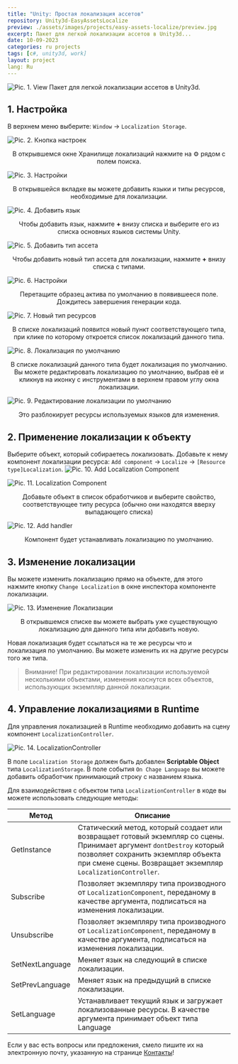 ```yaml
---
title: "Unity: Простая локализация ассетов"
repository: Unity3d-EasyAssetsLocalize
preview: ./assets/images/projects/easy-assets-localize/preview.jpg
excerpt: Пакет для легкой локализации ассетов в Unity3d...
date: 10-09-2023
categories: ru projects
tags: [c#, unity3d, work]
layout: project
lang: Ru
---
```


![Pic. 1. View](/assets/images/projects/easy-assets-localize/view.jpg?raw=true "Pic. 1. View") 
Пакет для легкой локализации ассетов в Unity3d.

## 1. Настройка

В верхнем меню выберите: `Window` -> `Localization Storage`.

![Pic. 2. Кнопка настроек](/assets/images/projects/easy-assets-localize/settings-button.jpg?raw=true "Pic. 2. Кнопка настроек]")
<center>В открывшемся окне Хранилище локализаций нажмите на ⚙ рядом с полем поиска.</center>

![Pic. 3. Настройки](/assets/images/projects/easy-assets-localize/settings.jpg?raw=true "Pic. 3. Настройки")
<center>В открывшейся вкладке вы можете добавить языки и типы ресурсов, необходимые для локализации.</center>

![Pic. 4. Добавить язык](/assets/images/projects/easy-assets-localize/languages.jpg?raw=true "Pic. 4. Добавить язык")
<center>Чтобы добавить язык, нажмите <b>+</b> внизу списка и выберите его из списка основных языков системы Unity.</center>

![Pic. 5. Добавить тип ассета](/assets/images/projects/easy-assets-localize/types.jpg?raw=true "Pic. 5. AДобавить тип ассета")
<center>Чтобы добавить новый тип ассета для локализации, нажмите <b>+</b> внизу списка с типами.</center>

![Pic. 6. Настройки](/assets/images/projects/easy-assets-localize/settings-result.jpg?raw=true "Pic. 6. Настройки") 
<center>Перетащите образец актива по умолчанию в появившееся поле. Дождитесь завершения генерации кода.</center>

![Pic. 7. Новый тип ресурсов](/assets/images/projects/easy-assets-localize/new-resource-type.jpg?raw=true "Pic. 7. Новый тип ресурсов") 
<center>В списке локализаций появится новый пункт соответствующего типа, при клике по которому откроется список локализаций данного типа.</center>

![Pic. 8. Локализация по умолчанию](/assets/images/projects/easy-assets-localize/default-localization.jpg?raw=true "Pic. 8. Локализация по умолчанию") 
<center>В списке локализаций данного типа будет локализация по умолчанию. Вы можете редактировать локализацию по умолчанию, выбрав её и кликнув на иконку с инструментами в верхнем правом углу окна локализации.</center>

![Pic. 9. Редактирование локализации по умолчанию](/assets/images/projects/easy-assets-localize/edit-default-localization.jpg?raw=true "Pic. 9. Редактирование локализации по умолчанию")
<center>Это разблокирует ресурсы используемых языков для изменения.</center>

## 2. Применение локализации к объекту

Выберите объект, который собираетесь локализовать.
Добавьте к нему компонент локализации ресурса: `Add component` -> `Localize` -> `[Resource type]Localization`.
![Pic. 10. Add Localization Component](/assets/images/projects/easy-assets-localize/localization-component.png?raw=true "Pic. 10. Add Localization Component")

![Pic. 11. Localization Component](/assets/images/projects/easy-assets-localize/localization-component-view.jpg?raw=true "Pic. 11. Localization Component")
<center>Добавьте объект в список обработчиков и выберите свойство, соответствующее типу ресурса (обычно они находятся вверху выпадающего списка)</center>

![Pic. 12. Add handler](/assets/images/projects/easy-assets-localize/add-handler.jpg?raw=true "Pic. 12. Add handler")
<center>Компонент будет устанавливать локализацию по умолчанию.</center>

## 3. Изменение локализации

Вы можете изменить локализацию прямо на объекте, для этого нажмите кнопку `Change Localization` в окне инспектора компоненте локализации.

![Pic. 13. Изменение Локализации](/assets/images/projects/easy-assets-localize/change-localization.jpg?raw=true "Pic. 13. Изменение Локализации")
<center>В открывшемся списке вы можете выбрать уже существующую локализацию для данного типа или добавить новую.</center>

Новая локализация будет ссылаться на те же ресурсы что и локализация по умолчанию. Вы можете изменить их на другие ресурсы того же типа.

> Внимание! При редактировании локализации используемой несколькими объектами, изменения коснутся всех объектов, использующих экземпляр данной локализации.

## 4. Управление локализациями в Runtime

Для управления локализацией в Runtime необходимо добавить на сцену компонент `LocalizationController`.

![Pic. 14. LocalizationController](/assets/images/projects/easy-assets-localize/localization-controller.jpg?raw=true "Pic. 14. LocalizationController")

В поле `Localization Storage` должен быть добавлен **Scriptable Object**  типа `LocalizationStorage`.
В поле события `On Chage Language` вы можете добавить обработчик принимающий строку с названием языка.

Для взаимодействия с объектом типа `LocalizationController` в коде вы можете использовать следующие методы:

Метод           | Описание
----------------|---------
GetInstance     | Статический метод, который создает или возвращает готовый экземпляр со сцены. Принимает аргумент `dontDestroy` который позволяет сохранить экземпляр объекта при смене сцены. Возвращает экземпляр `LocalizationController`.
Subscribe       | Позволяет экземпляру типа производного от `LocalizationComponent`, переданому в качестве аргумента, подписаться на изменения локализации.
Unsubscribe     | Позволяет экземпляру типа производного от `LocalizationComponent`, переданому в качестве аргумента, подписаться на изменения локализации.
SetNextLanguage | Меняет язык на следующий в списке локализации.
SetPrevLanguage | Меняет язык на предыдущий в списке локализации.
SetLanguage     | Устанавливает текущий язык и загружает локализованные ресурсы. В качестве аргумента принимает объект типа Language

Если у вас есть вопросы или предложения, смело пишите их на электронную почту, указанную на странице [Контакты](/ru/contacts)!
